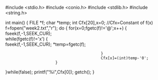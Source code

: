 #include <stdio.h>
#include <conio.h>
#include <stdlib.h>
#include <string.h>


int main()
{
   FILE *f;
   char *temp;
   int Cfx[20],x=0; //Cfx=Constant of f(x) 
   f=fopen("week2.txt","r");
   do
   {
                          for(x=0;fgetc(f)!='@';x++)
                          {
                                              fseek(f,-1,SEEK_CUR);       
                                              while(fgetc(f)!='x')
                                              {      
                                                                        fseek(f,-1,SEEK_CUR);
                                                                        *temp=fgetc(f);
                                                                        
                                                                        
                                              }
                                              Cfx[x]=(int)temp-'0';
                          }
   }while(false);
   printf("%i",Cfx[0]);
   getch();
}
                                              
                                              
                          
                          
                       
                       
                      
   
   
